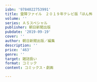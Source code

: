 ```yaml
---
isbn: '9784022753991'
title: 霊障ファイル　２０１９年テレビ版「ほん怖
volume: ''
series: ＡＳスペシャル
publisher: 朝日新聞出版
pubdate: '2019-09-19'
cover: ''
author: 朝日新聞出版／編集
description: ''
price: '463'
genre: ''
target: 雑誌扱い
format: コミック
content: コミックス・劇画

---
```

